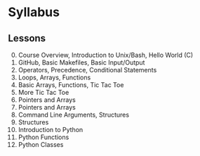# Syllabus

## Lessons

0. Course Overview, Introduction to Unix/Bash, Hello World (C)
1. GitHub, Basic Makefiles, Basic Input/Output
2. Operators, Precedence, Conditional Statements
3. Loops, Arrays, Functions
4. Basic Arrays, Functions, Tic Tac Toe
5. More Tic Tac Toe
6. Pointers and Arrays
7. Pointers and Arrays
8. Command Line Arguments, Structures
9. Structures
10. Introduction to Python
11. Python Functions
12. Python Classes

